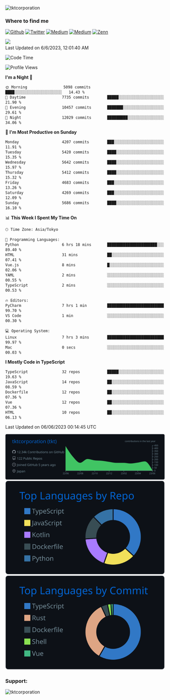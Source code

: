 <p align="left"> <img src="https://komarev.com/ghpvc/?username=tktcorporation&label=Profile%20views&color=0e75b6&style=flat" alt="tktcorporation" /> </p>

<h3>Where to find me</h3>
<p>
<a href="https://github.com/tktcorporation" target="_blank"><img alt="Github" src="https://img.shields.io/badge/GitHub-%2312100E.svg?&style=for-the-badge&logo=Github&logoColor=white" /></a>
<a href="https://twitter.com/tktcorporation" target="_blank"><img alt="Twitter" src="https://img.shields.io/badge/twitter-%231DA1F2.svg?&style=for-the-badge&logo=twitter&logoColor=white" /></a>
<a href="https://www.linkedin.com/in/tktcorporation" target="_blank"><img alt="Medium" src="https://img.shields.io/badge/linkdin-0a66c2.svg?&style=for-the-badge&logo=linkedin&logoColor=white" /></a>
<a href="https://qiita.com/tktcorporation" target="_blank"><img alt="Medium" src="https://img.shields.io/badge/qiita-55C500.svg?&style=for-the-badge&logo=qiita&logoColor=white" /></a>
<a href="https://zenn.dev/tktcorporation" target="_blank"><img alt="Zenn" src="https://img.shields.io/badge/Zenn-3EA8FF.svg?&style=for-the-badge&logo=Zenn&logoColor=white" /></a>
</p>

<!--START_SECTION:lapras-card-->
<a href="https://lapras.com/public/tktcorporation" target="_blank" rel="noopener noreferrer"><img src="https://lapras-card-generator.vercel.app/api/svg?e=3.86&b=3.48&i=3.58&b1=%23232323&b2=%236d6d6d&i1=%23212121&i2=%23818181&l=en" width="300" ></a>  
Last Updated on 6/6/2023, 12:01:40 AM
<!--END_SECTION:lapras-card-->
  
<!--START_SECTION:waka-->
![Code Time](http://img.shields.io/badge/Code%20Time-995%20hrs%2011%20mins-blue)

![Profile Views](http://img.shields.io/badge/Profile%20Views-2-blue)

**I'm a Night 🦉** 

```text
🌞 Morning                5098 commits        ████░░░░░░░░░░░░░░░░░░░░░   14.43 % 
🌆 Daytime                7735 commits        █████░░░░░░░░░░░░░░░░░░░░   21.90 % 
🌃 Evening                10457 commits       ███████░░░░░░░░░░░░░░░░░░   29.61 % 
🌙 Night                  12029 commits       █████████░░░░░░░░░░░░░░░░   34.06 % 
```
📅 **I'm Most Productive on Sunday** 

```text
Monday                   4207 commits        ███░░░░░░░░░░░░░░░░░░░░░░   11.91 % 
Tuesday                  5420 commits        ████░░░░░░░░░░░░░░░░░░░░░   15.35 % 
Wednesday                5642 commits        ████░░░░░░░░░░░░░░░░░░░░░   15.97 % 
Thursday                 5412 commits        ████░░░░░░░░░░░░░░░░░░░░░   15.32 % 
Friday                   4683 commits        ███░░░░░░░░░░░░░░░░░░░░░░   13.26 % 
Saturday                 4269 commits        ███░░░░░░░░░░░░░░░░░░░░░░   12.09 % 
Sunday                   5686 commits        ████░░░░░░░░░░░░░░░░░░░░░   16.10 % 
```


📊 **This Week I Spent My Time On** 

```text
🕑︎ Time Zone: Asia/Tokyo

💬 Programming Languages: 
Python                   6 hrs 18 mins       ██████████████████████░░░   89.40 % 
HTML                     31 mins             ██░░░░░░░░░░░░░░░░░░░░░░░   07.41 % 
Vue.js                   8 mins              █░░░░░░░░░░░░░░░░░░░░░░░░   02.06 % 
YAML                     2 mins              ░░░░░░░░░░░░░░░░░░░░░░░░░   00.55 % 
TypeScript               2 mins              ░░░░░░░░░░░░░░░░░░░░░░░░░   00.53 % 

🔥 Editors: 
PyCharm                  7 hrs 1 min         █████████████████████████   99.70 % 
VS Code                  1 min               ░░░░░░░░░░░░░░░░░░░░░░░░░   00.30 % 

💻 Operating System: 
Linux                    7 hrs 3 mins        █████████████████████████   99.97 % 
Mac                      0 secs              ░░░░░░░░░░░░░░░░░░░░░░░░░   00.03 % 
```

**I Mostly Code in TypeScript** 

```text
TypeScript               32 repos            █████░░░░░░░░░░░░░░░░░░░░   19.63 % 
JavaScript               14 repos            ██░░░░░░░░░░░░░░░░░░░░░░░   08.59 % 
Dockerfile               12 repos            ██░░░░░░░░░░░░░░░░░░░░░░░   07.36 % 
Vue                      12 repos            ██░░░░░░░░░░░░░░░░░░░░░░░   07.36 % 
HTML                     10 repos            ██░░░░░░░░░░░░░░░░░░░░░░░   06.13 % 
```




 Last Updated on 06/06/2023 00:14:45 UTC
<!--END_SECTION:waka-->

[![](https://raw.githubusercontent.com/tktcorporation/tktcorporation/master/profile-summary-card-output/github_dark/0-profile-details.svg)](https://github.com/vn7n24fzkq/github-profile-summary-cards)
[![](https://raw.githubusercontent.com/tktcorporation/tktcorporation/master/profile-summary-card-output/github_dark/1-repos-per-language.svg)](https://github.com/vn7n24fzkq/github-profile-summary-cards) [![](https://raw.githubusercontent.com/tktcorporation/tktcorporation/master/profile-summary-card-output/github_dark/2-most-commit-language.svg)](https://github.com/vn7n24fzkq/github-profile-summary-cards)

<h3 align="left">Support:</h3>
<p><a href="https://www.buymeacoffee.com/tktcorporation"> <img align="left" src="https://cdn.buymeacoffee.com/buttons/v2/default-yellow.png" height="50" width="210" alt="tktcorporation" /></a></p><br><br>
